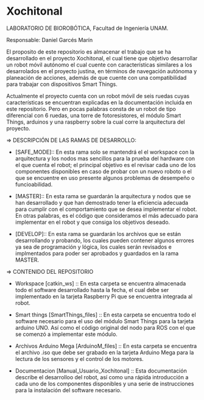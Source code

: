 # Xochitonal
LABORATORIO DE BIOROBÓTICA, Facultad de Ingeniería UNAM.

Responsable: Daniel Garcés Marín

El proposito de este repositorio es almacenar el trabajo que se ha desarrollado en el proyecto Xochitonal, el cual tiene que objetivo desarrollar un robot móvil autónomo el cual cuente con características similares a los desarrolados en el proyecto justina, en términos de navegación autónoma y planeación de acciones, además de que cuente con una compatibilidad para trabajar con dispositivos Smart Things. 

Actualmente el proyecto cuenta con un robot móvil de seis ruedas cuyas características se encuentran explicadas en la documentación incluida en este repositorio. Pero en pocas palabras consta de un robot de tipo diferencial con 6 ruedas, una torre de fotoresistores, el módulo Smart Things, arduinos y una raspberry sobre la cual corre la arquitectura del proyecto.

=> DESCRIPCIÓN DE LAS RAMAS DE DESARROLLO:

- [SAFE_MODE]:: En esta rama solo se mantendrá el el workspace con la arquitectura y los nodos mas sencillos para la prueba del hardware con el que cuenta el robot; el principal objetivo es el revisar cada uno de los componentes disponibles en caso de probar con un nuevo roboto o el que se encuentre en uso presente algunos problemas de desempeño o funcioabilidad.

- [MASTER]:: En esta rama se guardarán la arquitectura y nodos que se han desarrollado y que han demostrado tener la eficiencia adecuada para cumplir con el comportamiento que se desea implementar el robot. En otras palabras, es el código que consideramos el más adecuado para implementar en el robot y que consiga los objetivos deseado.

- [DEVELOP]:: En esta rama se guardarán los archivos que se están desarrollando y probando, los cuales pueden contener algunos errores ya sea de programación y lógica, los cuales serán revisados e implmentados para poder ser aprobados y guardados en la rama MASTER.

=> CONTENIDO DEL REPOSITORIO

- Workspace [catkin_ws] :: En esta carpeta se encuentra almacenada todo el software desarrollado hasta la fecha, el cual debe ser implementado en la tarjeta Raspberry Pi que se encuentra integrada al robot.

- Smart things [SmartThings_files] :: En esta carpeta se encuentra todo el software necesario para el uso del módulo Smart Things para la tarjeta arduino UNO. Así como el código original del nodo para ROS con el que se comenzó a implementar este módulo.

- Archivos Arduino Mega [ArduinoM_files] :: En esta carpeta se encuentra el archivo .iso que debe ser grabado en la tarjeta Arduino Mega para la lectura de los sensores y el control de los motores.

- Documentacion [Manual_Usuario_Xochitonal] :: Esta documentación describe el desarrolloo del robot, así como una rápida introducción a cada uno de los componentes disponibles y una serie de instrucciones para la instalación del software necesario. 

